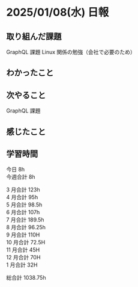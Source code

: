# 2025/01/08(水) 日報

## 取り組んだ課題

GraphQL 課題
Linux 関係の勉強（会社で必要のため）

## わかったこと

## 次やること

GraphQL 課題

## 感じたこと

## 学習時間

今日 8h
<br />
今週合計 8h
<br />

3 月合計 123h
<br />
4 月合計 95h
<br />
5 月合計 98.5h
<br />
6 月合計 107h
<br />
7 月合計 189.5h
<br />
8 月合計 96.25h
<br />
9 月合計 110H
<br />
10 月合計 72.5H
<br />
11 月合計 45H
<br />
12 月合計 70H
<br />
1 月合計 32H

総合計 1038.75h
